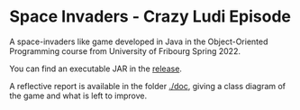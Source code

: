 # Space Invaders - Crazy Ludi Episode
A space-invaders like game developed in Java in the Object-Oriented Programming course from University of Fribourg Spring 2022.

You can find an executable JAR in the [release](https://github.com/cmembrez/my-space-invaders/releases/tag/v1.0.0).

A reflective report is available in the folder [./doc](./doc), giving a class diagram of the game and what is left to improve.
